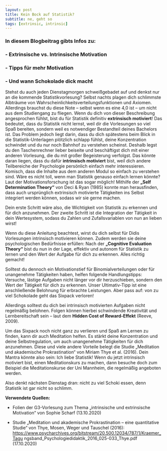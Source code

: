 ```yaml
---
layout: post
title: Kein Bock auf Statistik?
subtitle: ne, geht so
tags: [extrinsic, intrinsic]
---
```



### In diesem Blogbeitrag gibts Infos zu:
###  - Extrinsische vs. Intrinsische Motivation
###  - Tipps für mehr Motivation
###  - Und wann Schokolade dick macht


Stehst du auch jeden Dienstagmorgen schweißgebadet auf und denkst  nur  an  die   kommende  Statistikvorlesung? Selbst  nachts   plagen  dich  schlimmste   Albträume  von Wahrscheinlichkeitsverteilungsfunktionen und Axiomen. Allerdings brauchst du diese Note – selbst wenn es eine 4,0 ist – um nicht aus dem Studiengang zu fliegen.
Wenn  du  dich  von  dieser  Beschreibung  angesprochen fühlst, bist du für Statistik definitiv **extrinsisch motiviert**! Das bedeutet, dass du Statistik nicht lernst, weil dir die Vorlesungen so viel Spaß bereiten, sondern weil es notwendiger Bestandteil deines Bachelors ist. Das Problem jedoch liegt darin, dass du dich spätestens beim Blick in die Statistik-Unterlagen plötzlich	schlapp	fühlst,	deine Konzentration schwindet und du nur noch Bahnhof zu verstehen scheinst. Deshalb legst du den Taschenrechner lieber beiseite und beschäftigst dich mit einer anderen Vorlesung, die du mit großer Begeisterung verfolgst. Das könnte daran liegen, dass du dafür **intrinsisch motiviert** bist, weil dich andere Teilbereiche der Psychologie persönlich einfach mehr interessieren. Komisch, dass die Inhalte aus dem anderen Modul so einfach zu verstehen sind. Wäre es nicht toll, wenn man Statistik genauso einfach lernen könnte?
Laut der Motivationsforschung ist das sogar möglich! Mithilfe der **„Self Determination Theory“** von Deci & Ryan (1985) konnte man herausfinden, dass auch ursprünglich extrinsisch motivierte Tätigkeiten ins Selbst integriert werden können, sodass wir sie gerne machen.

Dein erste Schritt wäre also, die Wichtigkeit von Statistik zu erkennen und für dich anzunehmen. Der zweite Schritt ist die Integration der Tätigkeit in dein Wertesystem, sodass du Zahlen und Zufallsvariablen von nun an lieben wirst!

Wenn du diese Anleitung beachtest, wirst du dich selbst für Didis Vorlesungen intrinsisch motivieren können.
Zudem werden sie deine psychologischen Bedürfnisse erfüllen: Nach der **„Cognitive Evaluation Theory“** bist du nun in der Lage, effektiv und autonom für Statistik zu lernen und den Wert der Aufgabe für dich zu erkennen. Alles richtig gemacht!  

Solltest du dennoch ein Motivationstief für Binomialverteilungen oder für unangenehme Tätigkeiten haben, helfen folgende Handlungstipps: Versuche, lästige Aufgaben nicht länger vor dir herzuschieben, sondern den Wert der Tätigkeit für dich zu erkennen. Unser Ultimativ-Tipp ist eine anschließende Belohnung für erbrachte Leistungen. Aber pass auf: von zu viel Schokolade geht das Sixpack verloren!  

Allerdings solltest du dich bei intrinsisch motivierten Aufgaben nicht regelmäßig belohnen. Folgen können hierbei schwindende Kreativität und Lernbereitschaft sein – laut dem **Hidden Cost of Reward-Effekt** (Reeve, 2009).  

Um das Sixpack noch nicht ganz zu verlieren und Spaß am Lernen zu finden, kann dir auch Meditation helfen. Es stärkt deine Konzentration und deine Selbstregulation, um auch unangenehme Tätigkeiten für dich anzunehmen. Diese und viele andere Vorteile belegt die Studie „Meditation und akademische Prokrastination“ von Miriam Thye et al. (2016). Dein Mantra könnte also sein: Ich liebe Statistik! Wenn du jetzt intrinsisch motiviert bist, einen Meditationskurs zu machen, dann besuche doch zum Beispiel die Meditationskurse der Uni Mannheim, die regelmäßig angeboten werden.  

Also denkt nächsten Dienstag dran: nicht zu viel Schoki essen, denn Statistik ist gar nicht so schlimm.


**Verwendete Quellen:**

- Folien der G3-Vorlesung zum Thema „intrinsische und extrinsische Motivation“ von Sophie Scharf (13.10.2020)

- Studie „Meditation und akademische Prokrastination – eine quantitative Studie“	von	Thye,	Mosen,	Weger	und	Tauschel	(2016):   https://www.psycharchives.org/bitstream/20.500.12034/787/1/Kraemer_Tagu ngsband_Psychologiedidaktik_2016_025-033_Thye.pdf (17.10.2020)
